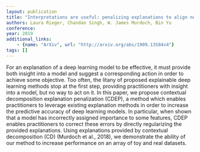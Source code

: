 ```yaml
---
layout: publication
title: "Interpretations are useful: penalizing explanations to align neural networks with prior knowledge"
authors: Laura Rieger, Chandan Singh, W. James Murdoch, Bin Yu
conference: 
year: 2019
additional_links: 
    - {name: "ArXiv", url: "http://arxiv.org/abs/1909.13584v4"}
tags: []
---
```

For an explanation of a deep learning model to be effective, it must provide
both insight into a model and suggest a corresponding action in order to
achieve some objective. Too often, the litany of proposed explainable deep
learning methods stop at the first step, providing practitioners with insight
into a model, but no way to act on it. In this paper, we propose contextual
decomposition explanation penalization (CDEP), a method which enables
practitioners to leverage existing explanation methods in order to increase the
predictive accuracy of deep learning models. In particular, when shown that a
model has incorrectly assigned importance to some features, CDEP enables
practitioners to correct these errors by directly regularizing the provided
explanations. Using explanations provided by contextual decomposition (CD)
(Murdoch et al., 2018), we demonstrate the ability of our method to increase
performance on an array of toy and real datasets.